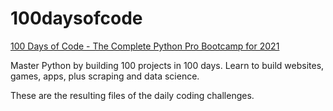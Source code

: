 # 100daysofcode

[100 Days of Code - The Complete Python Pro Bootcamp for 2021](https://www.udemy.com/course/100-days-of-code/)

Master Python by building 100 projects in 100 days. Learn to build websites, games, apps, plus scraping and data science.

These are the resulting files of the daily coding challenges.
